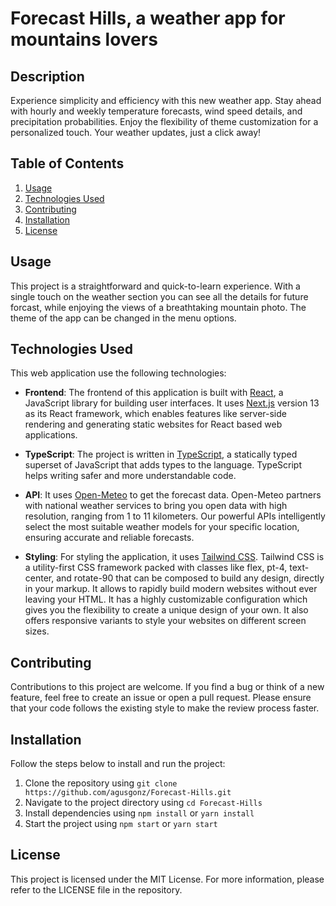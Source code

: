# Forecast Hills, a weather app for mountains lovers

## Description

Experience simplicity and efficiency with this new weather app. Stay ahead with hourly and weekly temperature forecasts, wind speed details, and precipitation probabilities. Enjoy the flexibility of theme customization for a personalized touch. Your weather updates, just a click away!

## Table of Contents

1. [Usage](#usage)
2. [Technologies Used](#technologies-used)
3. [Contributing](#contributing)
4. [Installation](#installation)
5. [License](#license)

## Usage

This project is a straightforward and quick-to-learn experience. With a single touch on the weather section you can see all the details for future forcast, while enjoying the views of a breathtaking mountain photo. The theme of the app can be changed in the menu options.

## Technologies Used

This web application use the following technologies:

- **Frontend**: The frontend of this application is built with [React](https://reactjs.org/), a JavaScript library for building user interfaces. It uses [Next.js](https://nextjs.org/) version 13 as its React framework, which enables features like server-side rendering and generating static websites for React based web applications.

- **TypeScript**: The project is written in [TypeScript](https://www.typescriptlang.org/), a statically typed superset of JavaScript that adds types to the language. TypeScript helps writing safer and more understandable code.

- **API**: It uses [Open-Meteo](https://open-meteo.com/) to get the forecast data. Open-Meteo partners with national weather services to bring you open data with high resolution, ranging from 1 to 11 kilometers. Our powerful APIs intelligently select the most suitable weather models for your specific location, ensuring accurate and reliable forecasts.

- **Styling**: For styling the application, it uses [Tailwind CSS](https://tailwindcss.com/). Tailwind CSS is a utility-first CSS framework packed with classes like flex, pt-4, text-center, and rotate-90 that can be composed to build any design, directly in your markup. It allows to rapidly build modern websites without ever leaving your HTML. It has a highly customizable configuration which gives you the flexibility to create a unique design of your own. It also offers responsive variants to style your websites on different screen sizes.

## Contributing

Contributions to this project are welcome. If you find a bug or think of a new feature, feel free to create an issue or open a pull request. Please ensure that your code follows the existing style to make the review process faster.

## Installation

Follow the steps below to install and run the project:

1. Clone the repository using `git clone https://github.com/agusgonz/Forecast-Hills.git`
2. Navigate to the project directory using `cd Forecast-Hills`
3. Install dependencies using `npm install` or `yarn install`
4. Start the project using `npm start` or `yarn start`

## License

This project is licensed under the MIT License. For more information, please refer to the LICENSE file in the repository.
